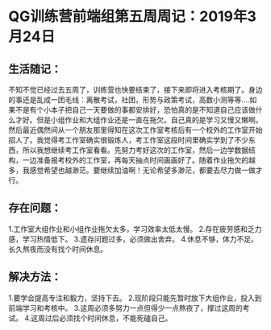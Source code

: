 # QG训练营前端组第五周周记：2019年3月24日

## 生活随记：
不知不觉已经过去五周了，训练营也快要结束了，接下来即将进入考核期了。身边的事还是乱成一团毛线：离散考试，社团，形势与政策考试，高数小测等等....如果不是有个小本子把自己一天要做的事都安排好，恐怕真的是不知道自己应该做什么才好。但是小组作业和大组作业还是一直在拖欠。自己真的是学习又慢又懒啊。然后最近偶然间从一个朋友那里得知在这次工作室考核后有一个校外的工作室开始招人了。我觉得考工作室确实很锻炼人，考工作室这段时间里确实学到了不少东西，所以我想继续考工作室看看。先努力考好这次的工作室，然后一边学数据结构，一边准备报考校外的工作室，再每天抽点时间画画好了。随着作业拖欠的越多，我感觉希望也越渺茫。要继续加油啊！无论希望多渺茫，都要去尽力做一做才行。

## 存在问题：
1.工作室大组作业和小组作业拖欠太多，学习效率太低太慢。
2.存在疲劳感和乏力感，学习热情低下。
3.遗存问题过多，必须做出舍弃。
4.休息不够，体力不足。长久熬夜而没有找个时间休息。

## 解决方法：
1.要学会提高专注和毅力，坚持下去。
2.现阶段只能先暂时放下大组作业，投入到前端学习和考核中。
3.这周必须多努力一点但得少一点熬夜了，撑过这周的考试。
4.这周过后必须找个时间休息，不能死磕自己。
